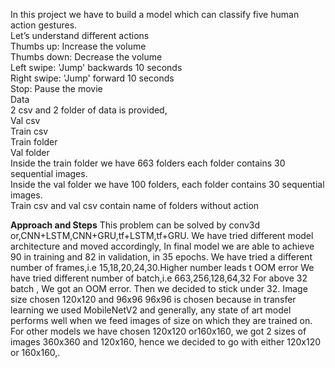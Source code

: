 
In this project we have to build a model which can classify five human action gestures. <br>
Let’s understand different actions <br>
Thumbs up: Increase the volume <br>
Thumbs down: Decrease the volume <br>
Left swipe: 'Jump' backwards 10 seconds <br>
Right swipe: 'Jump' forward 10 seconds <br>
Stop: Pause the movie<br>
Data<br>
2 csv and 2 folder of data is provided,<br>
Val csv<br>
Train csv<br>
Train folder <br>
Val folder <br>
Inside the train folder we have 663 folders each folder contains 30 sequential images. <br>
Inside the val folder we have 100 folders, each folder contains 30 sequential images.<br>
Train csv and val csv contain name of folders without action<br>

<b>Approach and Steps</b>
This problem can be solved by conv3d or,CNN+LSTM,CNN+GRU,tf+LSTM,tf+GRU.
We have tried different model architecture and moved accordingly, In final model we are
able to achieve 90 in training and 82 in validation, in 35 epochs.
We have tried a different number of frames,i.e 15,18,20,24,30.Higher number leads t
OOM error
We have tried different number of batch,i.e 663,256,128,64,32
For above 32 batch , We got an OOM error. Then we decided to stick under 32.
Image size chosen 120x120 and 96x96
96x96 is chosen because in transfer learning we used MobileNetV2 and generally, any
state of art model performs well when we feed images of size on which they are trained
on.
For other models we have chosen 120x120 or160x160, we got 2 sizes of images
360x360 and 120x160, hence we decided to go with either 120x120 or 160x160,.
 
